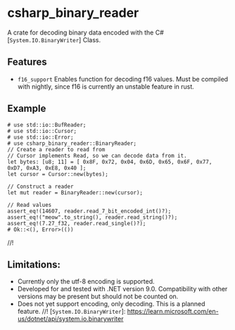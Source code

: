 # csharp_binary_reader
A crate for decoding binary data encoded with the C# [`System.IO.BinaryWriter`] Class.
## Features
- `f16_support` Enables function for decoding f16 values. Must be compiled with nightly, since f16 is currently an unstable feature in rust.
## Example
```
# use std::io::BufReader;
# use std::io::Cursor;
# use std::io::Error;
# use csharp_binary_reader::BinaryReader;
// Create a reader to read from
// Cursor implements Read, so we can decode data from it.
let bytes: [u8; 11] = [ 0x8F, 0x72, 0x04, 0x6D, 0x65, 0x6F, 0x77, 0xD7, 0xA3, 0xE8, 0x40 ];
let cursor = Cursor::new(bytes);

// Construct a reader
let mut reader = BinaryReader::new(cursor);

// Read values
assert_eq!(14607, reader.read_7_bit_encoded_int()?);
assert_eq!("meow".to_string(), reader.read_string()?);
assert_eq!(7.27_f32, reader.read_single()?);
# Ok::<(), Error>(())
```
//!
## Limitations:
- Currently only the utf-8 encoding is supported.
- Developed for and tested with .NET version 9.0. Compatibility with other versions may be
present but should not be counted on.
- Does not yet support encoding, only decoding.  This is a planned feature.
//!
[`System.IO.BinaryWriter`]: <https://learn.microsoft.com/en-us/dotnet/api/system.io.binarywriter>
